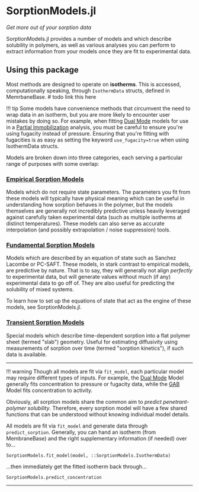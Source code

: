 # SorptionModels.jl

*Get more out of your sorption data*

SorptionModels.jl provides a number of models and which describe solubility in polymers, as well as various analyses you can perform to extract information from your models once they are fit to experimental data.


## Using this package
Most methods are designed to operate on **isotherms**. This is accessed, computationally speaking, through `IsothermData` structs, defined in MemrbaneBase. # todo link this here

!!! tip 
    Some models have convenience methods that circumvent the need to wrap data in an isotherm, but you are more likely to encounter user mistakes by doing so. For example, when fitting [Dual Mode](@ref) models for use in a [Partial Immobilization](@ref) analysis, you must be careful to ensure you're using fugacity instead of pressure. Ensuring that you're fitting with fugacities is as easy as setting the keyword `use_fugacity=true` when using IsothermData structs.

Models are broken down into three categories, each serving a particular range of purposes with some overlap:

### [Empirical Sorption Models](@ref)
Models which do not require state parameters. The parameters you fit from these models will typically have physical meaning which can be useful in understanding how sorption behaves in the polymer, but the models themselves are generally not incredibly predictive unless heavily leveraged against carefully taken experimental data (such as multiple isotherms at distinct temperatures). These models can also serve as accurate interpolation (and possibly extrapolation / noise suppression) tools. 


### [Fundamental Sorption Models](@ref)
Models which are described by an equation of state such as Sanchez Lacombe or PC-SAFT. These models, in stark contrast to empirical models, are predictive by nature. That is to say, they will generally not align *perfectly* to experimental data, but will generate values without much (if any) experimental data to go off of. They are also useful for predicting the solubility of mixed systems. 

To learn how to set up the equations of state that act as the engine of these models, see SorptionModels.jl.


### [Transient Sorption Models](@ref)
Special models which describe time-dependent sorption into a flat polymer sheet (termed "slab") geometry. Useful for estimating diffusivity using measurements of sorption over time (termed "sorption kinetics"), if such data is available. 

---

!!! warning
    Though all models are fit via `fit_model`, each particular model may require different types of inputs. 
    For example, the [Dual Mode](@ref) Model generally fits concentration to pressure or fugacity data, while the [GAB](@ref) Model fits concentration to activity. 

Obviously, all sorption models share the common aim to *predict penetrant-polymer solubility*. Therefore, every sorption model will have a few shared functions that can be understood without knowing individual model details.

All models are fit via `fit_model` and generate data through `predict_sorption`.
Generally, you can hand an isotherm (from MembraneBase) and the right supplementary information (if needed) over to... 
```@docs
SorptionModels.fit_model(model, ::SorptionModels.IsothermData)
```
...then immediately get the fitted isotherm back through...
```@docs
SorptionModels.predict_concentration
```

---



